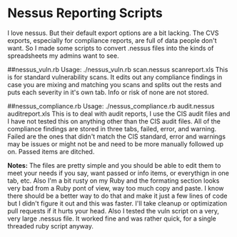 # Nessus Reporting Scripts

I love nessus. But their default export options are a bit lacking. The CVS exports, especially for compliance reports, are full of data people don't want. So I made some scripts to convert .nessus files into the kinds of spreadsheets my admins want to see.

##nessus_vuln.rb
Usage: ./nessus_vuln.rb scan.nessus scanreport.xls
This is for standard vulnerability scans. It edits out any compliance findings in case you are mixing and matching you scans and splits out the rests and puts each severity in it's own tab. Info or risk of none are not stored.

##nessus_compliance.rb
Usage: ./nessus_compliance.rb audit.nessus auditreport.xls
This is to deal with audit reports, I use the CIS audit files and I have not tested this on anything other than the CIS audit files. All of the compliance findings are stored in three tabs, failed, error, and warning. Failed are the ones that didn't match the CIS standard, error and warnings may be issues or might not be and need to be more manually followed up on. Passed items are ditched.

**Notes:** The files are pretty simple and you should be able to edit them to meet your needs if you say, want passed or info items, or everythign in one tab, etc. Also I'm a bit rusty on my Ruby and the formating section looks very bad from a Ruby pont of view, way too much copy and paste. I know there should be a better way to do that and make it just a few lines of code but I didn't figure it out and this was faster. I'll take cleanup or optimization pull requests if it hurts your head. Also I tested the vuln script on a very, very large .nessus file. It worked fine and was rather quick, for a single threaded ruby script anyway.